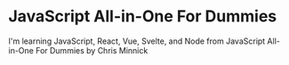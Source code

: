 # JavaScript All-in-One For Dummies

I'm learning JavaScript, React, Vue, Svelte, and Node from JavaScript All-in-One For Dummies by Chris Minnick

